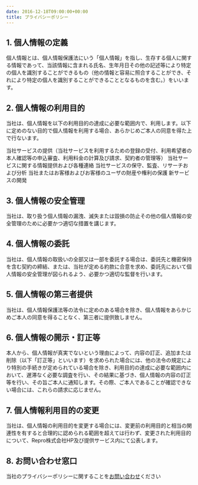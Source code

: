 ```yaml
---
date: 2016-12-18T09:00:00+00:00
title: プライバシーポリシー
---
```


## 1. 個人情報の定義

個人情報とは、個人情報保護法にいう「個人情報」を指し、生存する個人に関する情報であって、当該情報に含まれる氏名、生年月日その他の記述等により特定の個人を識別することができるもの（他の情報と容易に照合することができ、それにより特定の個人を識別することができることとなるものを含む。）をいいます。

## 2. 個人情報の利用目的

当社は、個人情報を以下の利用目的の達成に必要な範囲内で、利用します。以下に定めのない目的で個人情報を利用する場合、あらかじめご本人の同意を得た上で行ないます。

当社サービスの提供（当社サービスを利用するための登録の受付、利用希望者の本人確認等の申込審査、利用料金の計算及び請求、契約者の管理等）
当社サービスに関する情報提供および各種連絡
当社サービスの保守、監査、リサーチおよび分析
当社またはお客様およびお客様のユーザの財産や権利の保護
新サービスの開発

## 3. 個人情報の安全管理

当社は、取り扱う個人情報の漏洩、滅失または毀損の防止その他の個人情報の安全管理のために必要かつ適切な措置を講じます。

## 4. 個人情報の委託

当社は、個人情報の取扱いの全部又は一部を委託する場合は、委託先と機密保持を含む契約の締結、または、当社が定める約款に合意を求め、委託先において個人情報の安全管理が図られるよう、必要かつ適切な監督を行います。

## 5. 個人情報の第三者提供

当社は、個人情報保護法等の法令に定めのある場合を除き、個人情報をあらかじめご本人の同意を得ることなく、第三者に提供致しません。

## 6. 個人情報の開示・訂正等

本人から、個人情報が真実でないという理由によって、内容の訂正、追加または削除（以下「訂正等」といいます）を求められた場合には、他の法令の規定により特別の手続きが定められている場合を除き、利用目的の達成に必要な範囲内において、遅滞なく必要な調査を行い、その結果に基づき、個人情報の内容の訂正等を行い、その旨ご本人に通知します。その際、ご本人であることが確認できない場合には、これらの請求に応じません。

## 7. 個人情報利用目的の変更

当社は、個人情報の利用目的を変更する場合には、変更前の利用目的と相当の関連性を有すると合理的に認められる範囲を超えては行わず、変更された利用目的について、Repro株式会社HP及び提供サービス内にて公表します。

## 8. お問い合わせ窓口

当社のプライバシーポリシーに関することを[お問い合わせ](https://forms.gle/j7dLng44b3rV5sxN8)ください

